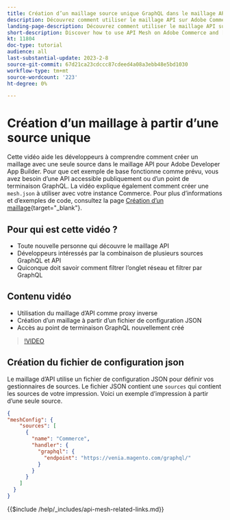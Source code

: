 ```yaml
---
title: Création d’un maillage source unique GraphQL dans le maillage API
description: Découvrez comment utiliser le maillage API sur Adobe Commerce et [!DNL Adobe App Builder]. Découvrez comment créer un maillage ayant une source unique.
landing-page-description: Découvrez comment utiliser le maillage API sur Adobe Commerce et [!DNL Adobe App Builder]. Découvrez comment créer un maillage ayant une source unique.
short-description: Discover how to use API Mesh on Adobe Commerce and [!DNL Adobe App Builder]. Learn about creating a mesh that has one source.
kt: 11804
doc-type: tutorial
audience: all
last-substantial-update: 2023-2-8
source-git-commit: 67d21ca23cdccc87cdeed4a08a3ebb48e5bd1030
workflow-type: tm+mt
source-wordcount: '223'
ht-degree: 0%

---
```


# Création d’un maillage à partir d’une source unique

Cette vidéo aide les développeurs à comprendre comment créer un maillage avec une seule source dans le maillage API pour Adobe Developer App Builder. Pour que cet exemple de base fonctionne comme prévu, vous avez besoin d’une API accessible publiquement ou d’un point de terminaison GraphQL. La vidéo explique également comment créer une `mesh.json` à utiliser avec votre instance Commerce. Pour plus d’informations et d’exemples de code, consultez la page [Création d’un maillage](https://developer.adobe.com/graphql-mesh-gateway/gateway/create-mesh/#create-a-mesh-1){target="_blank"}.

## Pour qui est cette vidéo ?

* Toute nouvelle personne qui découvre le maillage API
* Développeurs intéressés par la combinaison de plusieurs sources GraphQL et API
* Quiconque doit savoir comment filtrer l’onglet réseau et filtrer par GraphQL

## Contenu vidéo

* Utilisation du maillage d’API comme proxy inverse
* Création d’un maillage à partir d’un fichier de configuration JSON
* Accès au point de terminaison GraphQL nouvellement créé

>[!VIDEO](https://video.tv.adobe.com/v/3414124)

## Création du fichier de configuration json

Le maillage d’API utilise un fichier de configuration JSON pour définir vos gestionnaires de sources. Le fichier JSON contient une `sources` qui contient les sources de votre impression. Voici un exemple d’impression à partir d’une seule source.

```json
{
"meshConfig": {
    "sources": [
      {
        "name": "Commerce",
        "handler": {
          "graphql": {
            "endpoint": "https://venia.magento.com/graphql/"
          }
        }
      }
    ]
  }
}
```

{{$include /help/_includes/api-mesh-related-links.md}}
